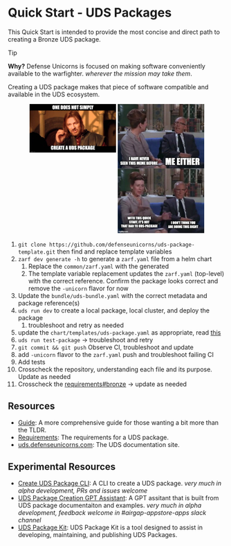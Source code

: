 # Quick Start - UDS Packages

This Quick Start is intended to provide the most concise and direct path to creating a Bronze UDS package.

> [!TIP]
> **Why?**
> Defense Unicorns is focused on making software conveniently available to the warfighter. _wherever the mission may take them_.
>
> Creating a UDS package makes that piece of software compatible and available in the UDS ecosystem.

<p align="center">
    <img align="top" src=".images/boromir.png" alt="alt text" width="200">
    <img src=".images/wat-no-not-that-wat.png" alt="alt text" width="200">
</p>

1. `git clone https://github.com/defenseunicorns/uds-package-template.git` then find and replace template variables
2. `zarf dev generate -h` to generate a `zarf.yaml` file from a helm chart
   1. Replace the `common/zarf.yaml` with the generated
   2. The template variable replacement updates the `zarf.yaml` (top-level) with the correct reference. Confirm the package looks correct and remove the `-unicorn` flavor for now
3. Update the `bundle/uds-bundle.yaml` with the correct metadata and package reference(s)
4. `uds run dev` to create a local package, local cluster, and deploy the package
   1. troubleshoot and retry as needed
5. update the `chart/templates/uds-package.yaml` as appropriate, read [this](https://uds.defenseunicorns.com/reference/configuration/uds-operator/)
6. `uds run test-package` -> troubleshoot and retry
7. `git commit && git push` Observe CI, troubleshoot and update
8.  add `-unicorn` flavor to the `zarf.yaml` push and troubleshoot failing CI
9.  Add tests
10. Crosscheck the repository, understanding each file and its purpose. Update as needed
11. Crosscheck the [requirements#bronze](https://github.com/defenseunicorns/uds-common/blob/main/docs/uds-packages/requirements/uds-package-requirements.md#bronze-) -> update as needed

## Resources

- [Guide](https://github.com/defenseunicorns/uds-common/blob/main/docs/uds-packages/guide.md): A more comprehensive guide for those wanting a bit more than the TLDR.
- [Requirements](https://github.com/defenseunicorns/uds-common/blob/main/docs/uds-packages/requirements/uds-package-requirements.md#uds-package-standards-and-badging-requirements): The requirements for a UDS package.
- [uds.defenseunicorns.com](https://uds.defenseunicorns.com): The UDS documentation site.

## Experimental Resources

- [Create UDS Package CLI](https://github.com/defenseunicorns/create-uds-package): A CLI to create a UDS package. _very much in alpha development, PRs and issues welcome_
- [UDS Package Creation GPT Assistant](https://chatgpt.com/g/g-675141f7d7f481919152bec2a1177888-uds-package-creation-assistant): A GPT assitant that is built from UDS package documentaiton and examples. _very much in alpha development, feedback welcome in #airgap-appstore-apps slack channel_
- [UDS Package Kit](https://github.com/defenseunicorns/uds-pk): UDS Package Kit is a tool designed to assist in developing, maintaining, and publishing UDS Packages.